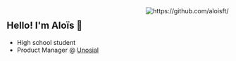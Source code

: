 <img align="right" alt ="https://github.com/aloisft/" src="https://github-readme-stats.vercel.app/api?username=aloisft&show_icons=true&hide_border=true&theme=codeSTACKr" />
    </a>
</p>

<h2 align="left">
    Hello! I'm <strong>Aloïs 👋</strong>
</h2>

- High school student
- Product Manager @ [Unosial](https://unosial.com)

